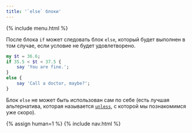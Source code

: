 ```yaml
---
title: '`else` блоки'
---
```


{% include menu.html %}

После блока `if` может следовать блок `else`, который будет выполнен в том
случае, если условие не будет удовлетворено.

```raku
my $t = 36.6;
if 35.5 < $t < 37.5 {
    say 'You are fine.';
}
else {
    say 'Call a doctor, maybe?';
}
```

Блок `else` не может быть использован сам по себе (есть лучшая альтернатива,
которая называется [`unless`](../unless), с которой мы познакомимся уже скоро).

{% assign human=1 %}
{% include nav.html %}
